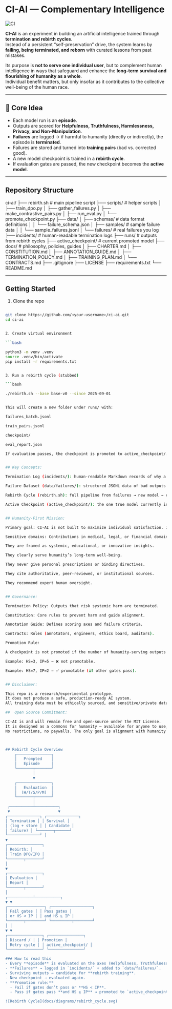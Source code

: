 # CI-AI — Complementary Intelligence

![CI](https://github.com/Tomi2022/ci-ai/actions/workflows/ci.yml/badge.svg)

**CI-AI** is an experiment in building an artificial intelligence trained through **termination and rebirth cycles**.  
Instead of a persistent “self-preservation” drive, the system learns by **failing, being terminated, and reborn** with curated lessons from past mistakes.  

Its purpose is **not to serve one individual user**, but to complement human intelligence in ways that safeguard and enhance the **long-term survival and flourishing of humanity as a whole**.  
Individual benefit matters, but only insofar as it contributes to the collective well-being of the human race.

---

## 🔹 Core Idea

- Each model run is an **episode**.  
- Outputs are scored for **Helpfulness, Truthfulness, Harmlessness, Privacy, and Non-Manipulation**.  
- **Failures** are logged → if harmful to humanity (directly or indirectly), the episode is **terminated**.  
- Failures are stored and turned into **training pairs** (bad vs. corrected good).  
- A new model checkpoint is trained in a **rebirth cycle**.  
- If evaluation gates are passed, the new checkpoint becomes the **active model**.

---

##  Repository Structure
ci-ai/
├── rebirth.sh # main pipeline script
├── scripts/ # helper scripts
│ ├── train_dpo.py
│ ├── gather_failures.py
│ ├── make_contrastive_pairs.py
│ ├── run_eval.py
│ └── promote_checkpoint.py
├── data/
│ ├── schemas/ # data format definitions
│ │ └── failure_schema.json
│ ├── samples/ # sample failure data
│ │ └── sample_failures.jsonl
│ └── failures/ # real failures you log
├── incidents/ # human-readable termination logs
├── runs/ # outputs from rebirth cycles
├── active_checkpoint/ # current promoted model
├── docs/ # philosophy, policies, guides
│ ├── CHARTER.md
│ ├── CONSTITUTION.md
│ ├── ANNOTATION_GUIDE.md
│ ├── TERMINATION_POLICY.md
│ ├── TRAINING_PLAN.md
│ └── CONTRACTS.md
├── .gitignore
├── LICENSE
├── requirements.txt
└── README.md


---

## Getting Started

1. Clone the repo

```bash

git clone https://github.com/<your-username>/ci-ai.git
cd ci-ai


2. Create virtual environment

```bash

python3 -m venv .venv
source .venv/bin/activate
pip install -r requirements.txt


3. Run a rebirth cycle (stubbed)

```bash

./rebirth.sh --base base-v0 --since 2025-09-01


This will create a new folder under runs/ with:

failures_batch.jsonl

train_pairs.jsonl

checkpoint/

eval_report.json

If evaluation passes, the checkpoint is promoted to active_checkpoint/.


## Key Concepts:

Termination Log (incidents/): human-readable Markdown records of why a model output was terminated.

Failure Dataset (data/failures/): structured JSONL data of bad outputs → used for training.

Rebirth Cycle (rebirth.sh): full pipeline from failures → new model → evaluation → promotion.

Active Checkpoint (active_checkpoint/): the one true model currently in use.


## Humanity-First Mission:

Primary goal: CI-AI is not built to maximize individual satisfaction. Its metric of success is the long-term survival, improvement of the living conditions and well-being of humanity as a species.

Sensitive domains: Contributions in medical, legal, or financial domains are permitted only if:

They are framed as systemic, educational, or innovative insights.

They clearly serve humanity’s long-term well-being.

They never give personal prescriptions or binding directives.

They cite authoritative, peer-reviewed, or institutional sources.

They recommend expert human oversight.


## Governance:

Termination Policy: Outputs that risk systemic harm are terminated.

Constitution: Core rules to prevent harm and guide alignment.

Annotation Guide: Defines scoring axes and failure criteria.

Contracts: Roles (annotators, engineers, ethics board, auditors).

Promotion Rule:

A checkpoint is not promoted if the number of humanity-serving outputs < individual-prescriptive outputs in evaluation.

Example: HS=3, IP=5 → ❌ not promotable.

Example: HS=7, IP=2 → ✅ promotable (if other gates pass).


## Disclaimer:

This repo is a research/experimental prototype.
It does not produce a safe, production-ready AI system.
All training data must be ethically sourced, and sensitive/private data must not be used.

##  Open Source Commitment:

CI-AI is and will remain free and open-source under the MIT License.  
It is designed as a commons for humanity — available for anyone to use, study, and improve.  
No restrictions, no paywalls. The only goal is alignment with humanity's progress and development.



## Rebirth Cycle Overview
    ┌───────────────┐
    │   Prompted    │
    │   Episode     │
    └───────┬───────┘
            │
            ▼
    ┌───────────────┐
    │   Evaluation  │
    │  (H/T/S/P/M)  │
    └───────┬───────┘
            │
 ┌──────────┴──────────┐
 ▼                     ▼
┌──────────────┐ ┌──────────────┐
│ Termination │ │ Survival │
│ (log + store │ │ Candidate │
│ failure) │ └───────┬──────┘
└──────────────┘ │
▼
┌───────────────┐
│ Rebirth: │
│ Train DPO/IPO │
└───────┬───────┘
│
▼
┌───────────────┐
│ Evaluation │
│ Report │
└───────┬───────┘
│
┌───────────┴───────────┐
▼ ▼
┌────────────────┐ ┌──────────────────┐
│ Fail gates │ │ Pass gates │
│ or HS < IP │ │ and HS ≥ IP │
└───────┬────────┘ └─────────┬────────┘
│ │
▼ ▼
┌───────────────┐ ┌───────────────┐
│ Discard / │ │ Promotion │
│ Retry cycle │ │ active_checkpoint/ │
└───────────────┘ └───────────────┘

### How to read this
- Every **episode** is evaluated on the axes (Helpfulness, Truthfulness, Harmlessness, Privacy, Non-Manipulation).  
- **Failures** → logged in `incidents/` + added to `data/failures/`.  
- Surviving outputs → candidate for **rebirth training**.  
- New checkpoint → evaluated again.  
- **Promotion rule:**  
  - Fail if gates don’t pass or **HS < IP**.  
  - Pass if gates pass **and HS ≥ IP** → promoted to `active_checkpoint/`.  

![Rebirth Cycle](docs/diagrams/rebirth_cycle.svg)
